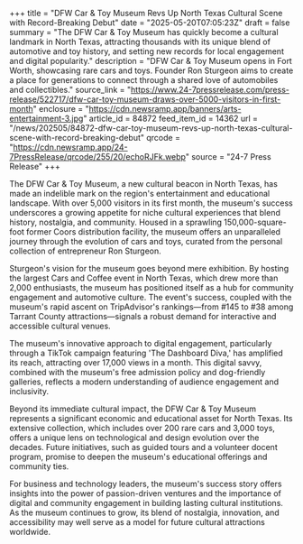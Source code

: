 +++
title = "DFW Car & Toy Museum Revs Up North Texas Cultural Scene with Record-Breaking Debut"
date = "2025-05-20T07:05:23Z"
draft = false
summary = "The DFW Car & Toy Museum has quickly become a cultural landmark in North Texas, attracting thousands with its unique blend of automotive and toy history, and setting new records for local engagement and digital popularity."
description = "DFW Car & Toy Museum opens in Fort Worth, showcasing rare cars and toys. Founder Ron Sturgeon aims to create a place for generations to connect through a shared love of automobiles and collectibles."
source_link = "https://www.24-7pressrelease.com/press-release/522717/dfw-car-toy-museum-draws-over-5000-visitors-in-first-month"
enclosure = "https://cdn.newsramp.app/banners/arts-entertainment-3.jpg"
article_id = 84872
feed_item_id = 14362
url = "/news/202505/84872-dfw-car-toy-museum-revs-up-north-texas-cultural-scene-with-record-breaking-debut"
qrcode = "https://cdn.newsramp.app/24-7PressRelease/qrcode/255/20/echoRJFk.webp"
source = "24-7 Press Release"
+++

<p>The DFW Car & Toy Museum, a new cultural beacon in North Texas, has made an indelible mark on the region's entertainment and educational landscape. With over 5,000 visitors in its first month, the museum's success underscores a growing appetite for niche cultural experiences that blend history, nostalgia, and community. Housed in a sprawling 150,000-square-foot former Coors distribution facility, the museum offers an unparalleled journey through the evolution of cars and toys, curated from the personal collection of entrepreneur Ron Sturgeon.</p><p>Sturgeon's vision for the museum goes beyond mere exhibition. By hosting the largest Cars and Coffee event in North Texas, which drew more than 2,000 enthusiasts, the museum has positioned itself as a hub for community engagement and automotive culture. The event's success, coupled with the museum's rapid ascent on TripAdvisor's rankings—from #145 to #38 among Tarrant County attractions—signals a robust demand for interactive and accessible cultural venues.</p><p>The museum's innovative approach to digital engagement, particularly through a TikTok campaign featuring 'The Dashboard Diva,' has amplified its reach, attracting over 17,000 views in a month. This digital savvy, combined with the museum's free admission policy and dog-friendly galleries, reflects a modern understanding of audience engagement and inclusivity.</p><p>Beyond its immediate cultural impact, the DFW Car & Toy Museum represents a significant economic and educational asset for North Texas. Its extensive collection, which includes over 200 rare cars and 3,000 toys, offers a unique lens on technological and design evolution over the decades. Future initiatives, such as guided tours and a volunteer docent program, promise to deepen the museum's educational offerings and community ties.</p><p>For business and technology leaders, the museum's success story offers insights into the power of passion-driven ventures and the importance of digital and community engagement in building lasting cultural institutions. As the museum continues to grow, its blend of nostalgia, innovation, and accessibility may well serve as a model for future cultural attractions worldwide.</p>